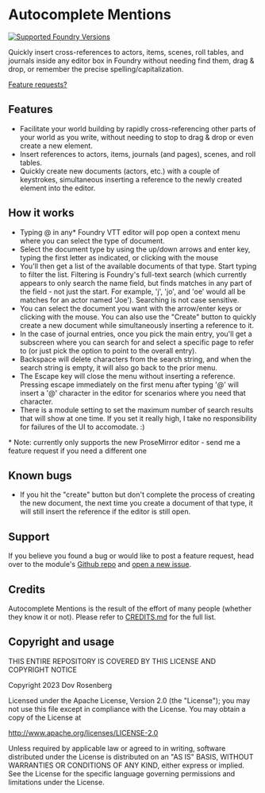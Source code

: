 # Autocomplete Mentions

[![Supported Foundry Versions](https://img.shields.io/endpoint?url=https://foundryshields.com/version?url=https://github.com/dovrosenberg/fvtt-autocomplete-mentions/raw/master/static/module.json)](https://github.com/dovrosenberg/fvtt-autocomplete-mentions)

Quickly insert cross-references to actors, items, scenes, roll tables, and journals inside any editor box in Foundry without needing find them, drag & drop, or remember the precise spelling/capitalization.

[Feature requests?](https://github.com/dovrosenberg/fvtt-autocomplete-mentions/issues/new/choose)

## Features
- Facilitate your world building by rapidly cross-referencing other parts of your world as you write, 
without needing to stop to drag & drop or even create a new element. 
- Insert references to actors, items, journals (and pages), scenes, and roll tables.
- Quickly create new documents (actors, etc.) with a couple of keystrokes, simultaneous inserting a reference 
to the newly created element into the editor.

## How it works
- Typing @ in any* Foundry VTT editor will pop open a context menu where you can select the type of document.
- Select the document type by using the up/down arrows and enter key, typing the first letter as indicated, 
or clicking with the mouse
- You'll then get a list of the available documents of that type.  Start typing to filter the list.  Filtering is Foundry's full-text search (which currently appears to only search the name field, but finds matches in any part of the field - not just the start.  For example, 'j', 'jo', and 'oe' would all be matches for an actor named 'Joe'). Searching is not case sensitive.
- You can select the document you want with the arrow/enter keys or clicking with the mouse.  You can also use the "Create" button to quickly create a new document while simultaneously inserting a reference to it.
- In the case of journal entries, once you pick the main entry, you'll get a subscreen where you can search for and select a specific page to refer to (or just pick the option to point to the overall entry).
- Backspace will delete characters from the search string, and when the search string is empty, it will also go back to the prior menu.  
- The Escape key will close the menu without inserting a reference.  Pressing escape immediately on the first menu after typing '@' will insert a '@' character in the editor for scenarios where you need that character. 
- There is a module setting to set the maximum number of search results that will show at one time.  If you set it really high, I take no responsibility for failures of the UI to accomodate. :) 

\* Note: currently only supports the new ProseMirror editor - send me a feature request if 
you need a different one

## Known bugs
- If you hit the "create" button but don't complete the process of creating the new document, the next time you create a document of that type, it will still insert the reference if the editor is still open.

## Support

If you believe you found a bug or would like to post a feature request, head over to the module's [Github repo](https://github.com/dovrosenberg/fvtt-autocomplete-mentions) and [open a new issue](https://github.com/dovrosenberg/fvtt-autocomplete-mentions/issues/new/choose).


## Credits

Autocomplete Mentions is the result of the effort of many people (whether they know it or not). Please refer to [CREDITS.md](https://github.com/dovrosenberg/fvtt-autocomplete-mentions/blob/master/CREDITS.md) for the full list.


## Copyright and usage
THIS ENTIRE REPOSITORY IS COVERED BY THIS LICENSE AND COPYRIGHT NOTICE

Copyright 2023 Dov Rosenberg

Licensed under the Apache License, Version 2.0 (the "License");
you may not use this file except in compliance with the License.
You may obtain a copy of the License at

  http://www.apache.org/licenses/LICENSE-2.0

Unless required by applicable law or agreed to in writing, software
distributed under the License is distributed on an "AS IS" BASIS,
WITHOUT WARRANTIES OR CONDITIONS OF ANY KIND, either express or implied.
See the License for the specific language governing permissions and
limitations under the License.

